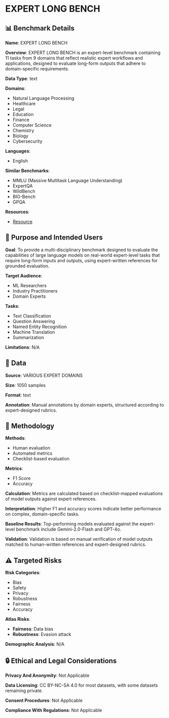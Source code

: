 # EXPERT LONG BENCH

## 📊 Benchmark Details

**Name**: EXPERT LONG BENCH

**Overview**: EXPERT LONG BENCH is an expert-level benchmark containing 11 tasks from 9 domains that reflect realistic expert workflows and applications, designed to evaluate long-form outputs that adhere to domain-specific requirements.

**Data Type**: text

**Domains**:
- Natural Language Processing
- Healthcare
- Legal
- Education
- Finance
- Computer Science
- Chemistry
- Biology
- Cybersecurity

**Languages**:
- English

**Similar Benchmarks**:
- MMLU (Massive Multitask Language Understanding)
- ExpertQA
- WildBench
- BIG-Bench
- GPQA

**Resources**:
- [Resource](https://huggingface.co/spaces/launch/ExpertLongBench)

## 🎯 Purpose and Intended Users

**Goal**: To provide a multi-disciplinary benchmark designed to evaluate the capabilities of large language models on real-world expert-level tasks that require long-form inputs and outputs, using expert-written references for grounded evaluation.

**Target Audience**:
- ML Researchers
- Industry Practitioners
- Domain Experts

**Tasks**:
- Text Classification
- Question Answering
- Named Entity Recognition
- Machine Translation
- Summarization

**Limitations**: N/A

## 💾 Data

**Source**: VARIOUS EXPERT DOMAINS

**Size**: 1050 samples

**Format**: text

**Annotation**: Manual annotations by domain experts, structured according to expert-designed rubrics.

## 🔬 Methodology

**Methods**:
- Human evaluation
- Automated metrics
- Checklist-based evaluation

**Metrics**:
- F1 Score
- Accuracy

**Calculation**: Metrics are calculated based on checklist-mapped evaluations of model outputs against expert references.

**Interpretation**: Higher F1 and accuracy scores indicate better performance on complex, domain-specific tasks.

**Baseline Results**: Top-performing models evaluated against the expert-level benchmark include Gemini-2.0-Flash and GPT-4o.

**Validation**: Validation is based on manual verification of model outputs matched to human-written references and expert-designed rubrics.

## ⚠️ Targeted Risks

**Risk Categories**:
- Bias
- Safety
- Privacy
- Robustness
- Fairness
- Accuracy

**Atlas Risks**:
- **Fairness**: Data bias
- **Robustness**: Evasion attack

**Demographic Analysis**: N/A

## 🔒 Ethical and Legal Considerations

**Privacy And Anonymity**: Not Applicable

**Data Licensing**: CC BY-NC-SA 4.0 for most datasets, with some datasets remaining private.

**Consent Procedures**: Not Applicable

**Compliance With Regulations**: Not Applicable
